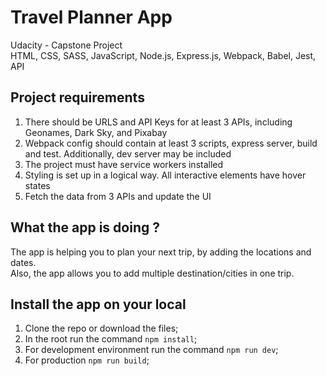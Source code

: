 # Travel Planner App
Udacity - Capstone Project<br>
HTML, CSS, SASS, JavaScript, Node.js, Express.js, Webpack, Babel, Jest, API


## Project requirements
1. There should be URLS and API Keys for at least 3 APIs, including Geonames, Dark Sky, and Pixabay
2. Webpack config should contain at least 3 scripts, express server, build and test. Additionally, dev server may be included
3. The project must have service workers installed
4. Styling is set up in a logical way. All interactive elements have hover states
5. Fetch the data from 3 APIs and update the UI


## What the app is doing ?
The app is helping you to plan your next trip, by adding the locations and dates.<br>
Also, the app allows you to add multiple destination/cities in one trip.


## Install the app on your local
1. Clone the repo or download the files;
2. In the root run the command `npm install`;
3. For development environment run the command `npm run dev`;
4. For production `npm run build`;


